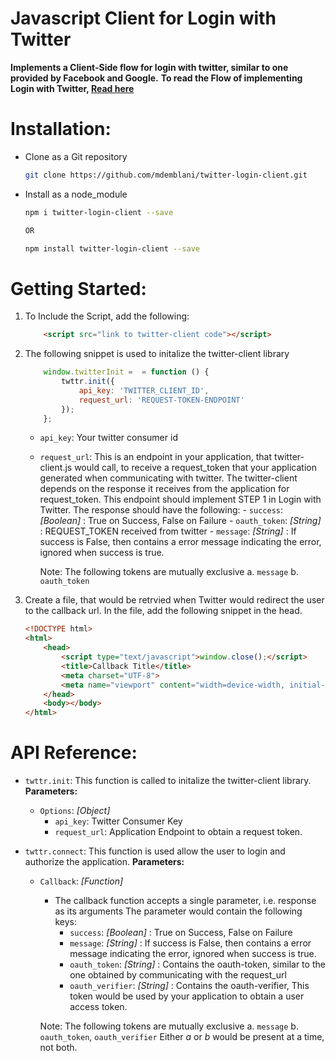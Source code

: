 # Javascript Client for Login with Twitter
**Implements a Client-Side flow for login with twitter, similar to one provided by Facebook and Google.**
**To read the Flow of implementing Login with Twitter, [Read here](https://dev.twitter.com/web/sign-in/implementing)**

Installation:
============

* Clone as a Git repository
    ```sh
    git clone https://github.com/mdemblani/twitter-login-client.git
    ```
* Install as a node_module
    ```sh
    npm i twitter-login-client --save

    OR

    npm install twitter-login-client --save
    ```

Getting Started:
===============

1. To Include the Script, add the following:
    ```html
        <script src="link to twitter-client code"></script>
    ```

2. The following snippet is used to initalize the twitter-client library
    ```js
        window.twitterInit =  = function () {
            twttr.init({
                api_key: 'TWITTER_CLIENT_ID',
                request_url: 'REQUEST-TOKEN-ENDPOINT'
            });
        };
    ```

    * `api_key`: Your twitter consumer id
    * `request_url`: This is an endpoint in your application, that twitter-client.js would call, to receive a request_token that your application generated when communicating with twitter. The twitter-client depends on the response it receives from the application for request_token. This endpoint should implement STEP 1 in Login with Twitter.
        The response should have the following:
            - `success`: *[Boolean]* : True on Success, False on Failure
            - `oauth_token`: *[String]* : REQUEST_TOKEN received from twitter
            - `message`: *[String]* : If success is False, then contains a error message indicating the error, ignored when success is true.
            
        Note: The following tokens are mutually exclusive
            a. `message`
            b. `oauth_token`

3. Create a file, that would be retrvied when Twitter would redirect the user to the callback url. In the file, add the following snippet in the head.
    ```html
    <!DOCTYPE html>
    <html>
    	<head>
    		<script type="text/javascript">window.close();</script>
    		<title>Callback Title</title>
    		<meta charset="UTF-8">
    		<meta name="viewport" content="width=device-width, initial-scale=1.0">
    	</head>
    	<body></body>
    </html>
    ```
API Reference:
==============

- `twttr.init`:
This function is called to initalize the twitter-client library.
**Parameters:**
    - `Options`: *[Object]*
        - `api_key`: Twitter Consumer Key
        - `request_url`: Application Endpoint to obtain a request token.

- `twttr.connect`:
This function is used allow the user to login and authorize the application.
**Parameters:**
    - `Callback`: *[Function]*
        - The callback function accepts a single parameter, i.e. response as its arguments
        The parameter would contain the following keys:
            - `success`: *[Boolean]* : True on Success, False on Failure
            - `message`: *[String]* : If success is False, then contains a error message indicating the error, ignored when success is true.
            - `oauth_token`: *[String]* : Contains the oauth-token, similar to the one obtained by communicating with the request_url
            - `oauth_verifier`: *[String]* : Contains the oauth-verifier, This token would be used by your application to obtain a user access token.

        Note: The following tokens are mutually exclusive
            a. `message`
            b. `oauth_token`, `oauth_verifier`
            Either *a* or *b* would be present at a time, not both.

